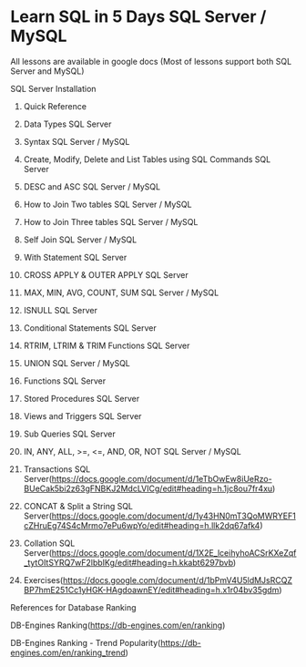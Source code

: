 # Learn SQL in 5 Days SQL Server / MySQL
All lessons are available in google docs
(Most of lessons support both SQL Server and MySQL)

SQL Server Installation

1. Quick Reference

2. Data Types SQL Server

3. Syntax SQL Server / MySQL
4. Create, Modify, Delete and List Tables using SQL Commands SQL Server

5. DESC and ASC SQL Server / MySQL

6. How to Join Two tables SQL Server / MySQL

7. How to Join Three tables SQL Server / MySQL

8. Self Join SQL Server / MySQL

9. With Statement SQL Server

10. CROSS APPLY & OUTER APPLY SQL Server

11. MAX, MIN, AVG, COUNT, SUM SQL Server / MySQL

12. ISNULL SQL Server

13. Conditional Statements SQL Server

14. RTRIM, LTRIM & TRIM Functions SQL Server

15. UNION SQL Server / MySQL
16. Functions SQL Server

17. Stored Procedures SQL Server

18. Views and Triggers SQL Server

20. Sub Queries SQL Server

21. IN, ANY, ALL, >=, <=, AND, OR, NOT SQL Server / MySQL

22. Transactions SQL Server(https://docs.google.com/document/d/1eTbOwEw8iUeRzo-BUeCak5bi2z63gFNBKJ2MdcLVICg/edit#heading=h.1jc8ou7fr4xu)

23. CONCAT & Split a String SQL Server(https://docs.google.com/document/d/1y43HN0mT3QoMWRYEF1cZHruEg74S4cMrmo7ePu6wpYo/edit#heading=h.llk2dq67afk4)

24. Collation SQL Server(https://docs.google.com/document/d/1X2E_lceihyhoACSrKXeZqf_tytOItSYRQ7wF2lbbIKg/edit#heading=h.kkabt6297bvb)

25. Exercises(https://docs.google.com/document/d/1bPmV4U5ldMJsRCQZBP7hmE251Cc1yHGK-HAgdoawnEY/edit#heading=h.x1r04bv35gdm)

References for Database Ranking

DB-Engines Ranking(https://db-engines.com/en/ranking)

DB-Engines Ranking - Trend Popularity(https://db-engines.com/en/ranking_trend)

